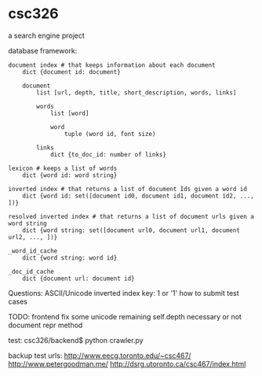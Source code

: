 # csc326
a search engine project


database framework:

    document index # that keeps information about each document
        dict {document id: document}

        document
            list [url, depth, title, short_description, words, links]

            words
                list [word]
    
                word
                    tuple (word id, font size)

            links
                dict {to_doc_id: number of links}                

    lexicon # keeps a list of words
        dict {word id: word string}

    inverted index # that returns a list of document Ids given a word id
        dict {word id: set([document id0, document id1, document id2, ..., ])}

    resolved inverted index # that returns a list of document urls given a word string
        dict {word string: set([document url0, document url1, document url2, ..., ])}

    _word_id_cache
        dict {word string: word id}

    _doc_id_cache
        dict {document url: document id}


Questions:
    ASCII/Unicode
    inverted index key: 1 or '1'
    how to submit test cases

TODO: 
    frontend fix
    some unicode remaining
    self.depth necessary or not
    document repr method

test:
    csc326/backend$ python crawler.py

backup test urls:
    http://www.eecg.toronto.edu/~csc467/
    http://www.petergoodman.me/
    http://dsrg.utoronto.ca/csc467/index.html